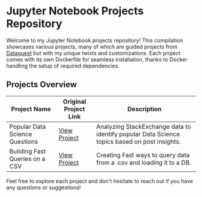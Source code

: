 # Jupyter Notebook Projects Repository

Welcome to my Jupyter Notebook projects repository! This compilation showcases various projects, many of which are guided projects from [Dataquest](https://www.dataquest.io/) but with my unique twists and customizations. Each project comes with its own Dockerfile for seamless installation, thanks to Docker handling the setup of required dependencies.

## Projects Overview

| Project Name                      | Original Project Link                                                                   | Description                                                                                              |
|----------------------------------|-----------------------------------------------------------------------------------------|----------------------------------------------------------------------------------------------------------|
| Popular Data Science Questions   | [View Project](https://app.dataquest.io/m/469/guided-project%3A-popular-data-science-questions/2/stack-exchange) | Analyzing StackExchange data to identify popular Data Science topics based on post insights. |
| Building Fast Queries on a CSV   | [View Project](https://www.dataquest.io/projects/guided-project-a-building-fast-queries-on-a-csv/) | Creating Fast ways to query data from a .csv and loading it to a DB. |

Feel free to explore each project and don't hesitate to reach out if you have any questions or suggestions!
